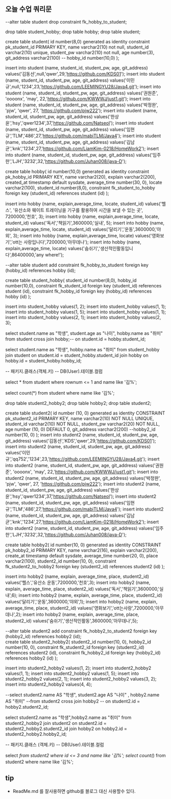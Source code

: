 ## 오늘 수업 쿼리문

--alter table student drop constraint fk_hobby_to_student;

drop table student_hobby;
drop table hobby;
drop table student;

create table student(
    id number(8,0) generated as identity constraint pk_student_id PRIMARY KEY,
    name varchar2(10) not null,
    student_id varchar2(10) unique,
    student_pw varchar2(10) not null,
    age number(3),
    git_address varchar2(100)
--    hobby_id number(10,0)
);

insert into student (name, student_id, student_pw, age, git_address) values('김동선',null,'qwer',29,'https://github.com/KDS01');
insert into student (name, student_id, student_pw, age, git_address) values('이민규',null,'1234',23,'https://github.com/LEEMINGYU28/Java4.git');
insert into student (name, student_id, student_pw, age, git_address) values('권원준', 'oooonx', 'may', 22,'https://github.com/KWWWJ/just1.git');
insert into student (name, student_id, student_pw, age, git_address) values('박정완', 'pjw', 'qwer', 27, 'https://github.com/pjw222');
insert into student (name, student_id, student_pw, age, git_address) values('한상윤','hsy','qwer1234',37,'https://github.com/Natseol');
insert into student (name, student_id, student_pw, age, git_address) values('임현규','TLM','486',27,'https://github.com/mabiTLM/Java4');
insert into student (name, student_id, student_pw, age, git_address) values('김남균','knk','1234',27,'https://github.com/LiamKim-0218/HomeWork2');
insert into student (name, student_id, student_pw, age, git_address) values('임주한','LJH','3232',32,'https://github.com/Juhan008/java-D');

create table hobby(
    id number(10,0) generated as identity constraint pk_hobby_id PRIMARY KEY,
    name varchar2(20),
    explain varchar2(200),
    created_at timestamp default sysdate,
    average_time number(30, 0),
    locate varchar2(100),
    student_id number(8,0),
    constraint fk_student_to_hobby foreign key (student_id) references student (id)
);

insert into hobby (name, explain,average_time, locate, student_id) values('헬스', '유산소와 웨이트 트레이닝을 기구를 활용하여 시간을 보낼 수 있는 곳', 7200000,'천호', 3);
insert into hobby (name, explain,average_time, locate, student_id) values('독서','책읽기',3600000,'실내', 5);
insert into hobby (name, explain,average_time, locate, student_id) values('달리기','운동',3600000,'야외', 3);
insert into hobby (name, explain,average_time, locate) values('영화보기','ott는 사랑입니다',7200000,'아무데나');
insert into hobby (name, explain,average_time, locate) values('숨쉬기','생산적인활동입니다',86400000,'any where!');

--alter table student add constraint fk_hobby_to_student foreign key (hobby_id) references hobby (id);


create table student_hobby(
    student_id number(8,0),
    hobby_id number(10,0),
    constraint fk_student_id foreign key (student_id) references student (id),
    constraint fk_hobby_id foreign key (hobby_id) references hobby (id)
);

insert into student_hobby values(1, 2);
insert into student_hobby values(1, 1);
insert into student_hobby values(1, 5);
insert into student_hobby values(1, 1);
insert into student_hobby values(2, 1);
insert into student_hobby values(2, 3);

select student.name as "학생", student.age as "나이", hobby.name as "취미" from student 
cross join hobby;-- on student.id = hobby.student_id;

select student.name as "학생", hobby.name as "취미" from student_hobby
join student on student.id = student_hobby.student_id
join hobby on hobby.id = student_hobby.hobby_id;

-- 패키지.클래스(객체.키)
-- DB(User).테이블.컬럼

select * from student where rownum <= 1 and name like '김%';

select count(*) from student where name like '김%';

drop table student2_hobby2;
drop table hobby2;
drop table student2;



create table student2(
id number (10, 0) generated as identity CONSTRAINT pk_student2_id PRIMARY KEY,
name varchar2(10) NOT NULL UNIQUE,
student_id varchar2(10) NOT NULL,
student_pw varchar2(20) NOT NULL,
age number (10, 0) DEFAULT 0,
git_address varchar2(200)
--hobby2_id number(10, 0) 
);
insert into student2 (name, student_id, student_pw, age, git_address) values('김동선','KDS','qwer',29,'https://github.com/KDS01');
insert into student2 (name, student_id, student_pw, age, git_address) values('이민규','qq752','1234',23,'https://github.com/LEEMINGYU28/Java4.git');
insert into student2 (name, student_id, student_pw, age, git_address) values('권원준', 'oooonx', 'may', 22,'https://github.com/KWWWJ/just1.git');
insert into student2 (name, student_id, student_pw, age, git_address) values('박정완', 'pjw', 'qwer', 27, 'https://github.com/pjw222');
insert into student2 (name, student_id, student_pw, age, git_address) values('한상윤','hsy','qwer1234',37,'https://github.com/Natseol');
insert into student2 (name, student_id, student_pw, age, git_address) values('임현규','TLM','486',27,'https://github.com/mabiTLM/Java4');
insert into student2 (name, student_id, student_pw, age, git_address) values('김남균','knk','1234',27,'https://github.com/LiamKim-0218/HomeWork2');
insert into student2 (name, student_id, student_pw, age, git_address) values('임주한','LJH','3232',32,'https://github.com/Juhan008/java-D');

create table hobby2(
id number(10, 0) generated as identity CONSTRAINT pk_hobby2_id PRIMARY KEY,
name varchar2(16),
explain varchar2(200),
create_at timestamp default sysdate,
average_time number(20, 0),
place varchar2(100),
student2_id number(10, 0),
constraint fk_student2_to_hobby2 foreign key (student2_id) references student2 (id)
); 

insert into hobby2 (name, explain, average_time, place, student2_id) values('헬스','유산소 운동',7200000,'천호',3);
insert into hobby2 (name, explain, average_time, place, student2_id) values('독서','책읽기',3600000,'실내',6);
insert into hobby2 (name, explain, average_time, place, student2_id) values('달리기','운동',3600000,'야외',1);
insert into hobby2 (name, explain, average_time, place, student2_id) values('영화보기','ott는사랑',7200000,'아무데나',2);
insert into hobby2 (name, explain, average_time, place, student2_id) values('숨쉬기','생산적인활동',3600000,'아무데나',5);

--alter table student2 add constraint fk_hobby2_to_student2 foreign key (hobby2_id) references hobby2 (id);   
create table student2_hobby2(
    student2_id number(10, 0),
    hobby2_id number(10, 0),
    constraint fk_student2_id foreign key (student2_id) references student2 (id),
    constraint fk_hobby2_id foreign key (hobby2_id) references hobby2 (id)
);

insert into student2_hobby2 values(1, 2);
insert into student2_hobby2 values(1, 1);
insert into student2_hobby2 values(1, 5);
insert into student2_hobby2 values(2, 1);
insert into student2_hobby2 values(3, 2);
insert into student2_hobby2 values(4, 4);



--select student2.name AS "학생", student2.age AS "나이" , hobby2.name AS "취미"
--from student2 cross join hobby2 -- on student2.id = hobby2.student2_id;

select student2.name as "학생",hobby2.name as "취미" from student2_hobby2
join student2 on student2.id = student2_hobby2.student2_id
join hobby2 on hobby2.id = student2_hobby2.hobby2_id;

-- 패키지.클래스 (객체.키) 
-- DB(User).테이블.컬럼

select *from student2 where  id <= 3 and name like '김%';
select count(*) from student2 where name like '김%';

## tip
- ReadMe.md 를 잘사용하면 github를 블로그 대신 사용할수 있다. 


